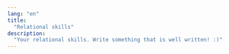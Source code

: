 ```yaml
---
lang: "en"
title:
  "Relational skills"
description:
  "Your relational skills. Write something that is well written! :)"
---
```

